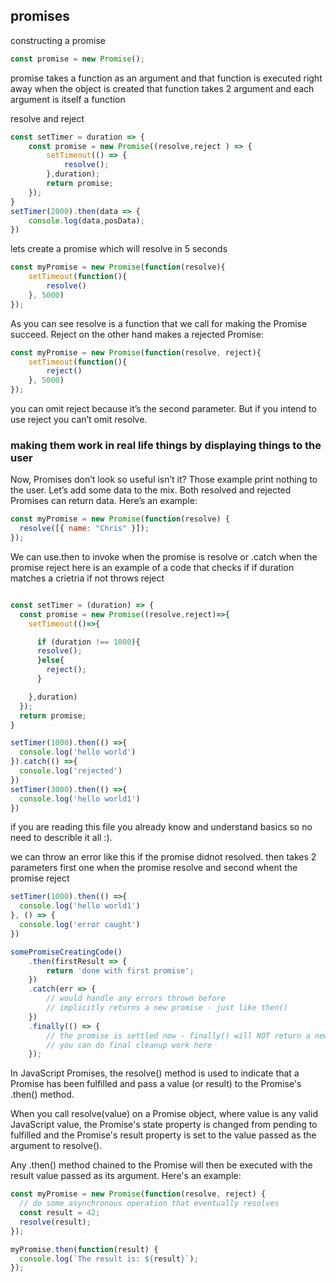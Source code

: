## promises

constructing a promise
```js
const promise = new Promise();
```
promise takes a function as an argument and that function is executed right away when the object is created
that function takes 2 argument and each argument is itself a function

resolve and reject
```js
const setTimer = duration => {
    const promise = new Promise((resolve,reject ) => {
        setTimeout(() => {
            resolve();
        },duration);
        return promise;
    });
}
setTimer(2000).then(data => {
    console.log(data,posData);
})
```
lets create a promise which will resolve in 5 seconds
```js
const myPromise = new Promise(function(resolve){
    setTimeout(function(){
        resolve()
    }, 5000)
});
```
As you can see resolve is a function that we call for making the Promise succeed. Reject on the other hand makes a rejected Promise:

```js
const myPromise = new Promise(function(resolve, reject){
    setTimeout(function(){
        reject()
    }, 5000)
});
```
you can omit reject because it’s the second parameter. But if you intend to use reject you can’t omit resolve.

### making them work in real life things by displaying things to the user

Now, Promises don’t look so useful isn’t it? Those example print nothing to the user. Let’s add some data to the mix. Both resolved and rejected Promises can return data. Here’s an example:
```js
const myPromise = new Promise(function(resolve) {
  resolve([{ name: "Chris" }]);
});
```

We can use.then to invoke when the promise is resolve or .catch when the promise reject
here is an example of a code that checks if if duration matches a crietria if not throws reject

```js

const setTimer = (duration) => {
  const promise = new Promise((resolve,reject)=>{
    setTimeout(()=>{

      if (duration !== 1000){
      resolve();
      }else{
        reject();
      }

    },duration)
  });
  return promise;
}

setTimer(1000).then(() =>{
  console.log('hello world')
}).catch(() =>{
  console.log('rejected')
})
setTimer(3000).then(() =>{
  console.log('hello world1')
})
```
if you are reading this file you already know and understand basics so no need to describle it all :).


we can throw an error like this if the promise didnot resolved. then takes 2 parameters first one when the promise resolve and second whent the promise reject
```js
setTimer(1000).then(() =>{
  console.log('hello world1')
}, () => {
  console.log('error caught')
})
```

```js
somePromiseCreatingCode()
    .then(firstResult => {
        return 'done with first promise';
    })
    .catch(err => {
        // would handle any errors thrown before
        // implicitly returns a new promise - just like then()
    })
    .finally(() => {
        // the promise is settled now - finally() will NOT return a new promise!
        // you can do final cleanup work here
    });
```



In JavaScript Promises, the resolve() method is used to indicate that a Promise has been fulfilled and pass a value (or result) to the Promise's .then() method.

When you call resolve(value) on a Promise object, where value is any valid JavaScript value, the Promise's state property is changed from pending to fulfilled and the Promise's result property is set to the value passed as the argument to resolve().

Any .then() method chained to the Promise will then be executed with the result value passed as its argument. Here's an example:
```js
const myPromise = new Promise(function(resolve, reject) {
  // do some asynchronous operation that eventually resolves
  const result = 42;
  resolve(result);
});

myPromise.then(function(result) {
  console.log(`The result is: ${result}`);
});

```